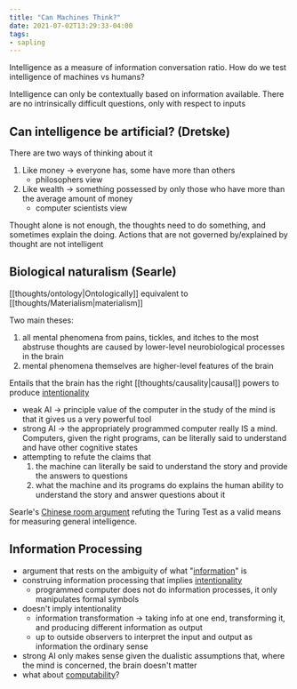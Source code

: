 ```yaml
---
title: "Can Machines Think?"
date: 2021-07-02T13:29:33-04:00
tags:
- sapling
---
```


Intelligence as a measure of information conversation ratio. How do we test intelligence of machines vs humans?

Intelligence can only be contextually based on information available. There are no intrinsically difficult questions, only with respect to inputs

## Can intelligence be artificial? (Dretske)
There are two ways of thinking about it
1. Like money → everyone has, some have more than others
	-   philosophers view
2. Like wealth → something possessed by only those who have more than the average amount of money
	-   computer scientists view

Thought alone is not enough, the thoughts need to do something, and sometimes explain the doing. Actions that are not governed by/explained by thought are not intelligent

## Biological naturalism (Searle)
[[thoughts/ontology|Ontologically]] equivalent to [[thoughts/Materialism|materialism]]

Two main theses:
1.  all mental phenomena from pains, tickles, and itches to the most abstruse thoughts are caused by lower-level neurobiological processes in the brain
2.  mental phenomena themselves are higher-level features of the brain

Entails that the brain has the right [[thoughts/causality|causal]] powers to produce [intentionality](thoughts/intentionality.md)   
-   weak AI → principle value of the computer in the study of the mind is that it gives us a very powerful tool
-   strong AI → the appropriately programmed computer really IS a mind. Computers, given the right programs, can be literally said to understand and have other cognitive states
-   attempting to refute the claims that
    1.  the machine can literally be said to understand the story and provide the answers to questions
    2.  what the machine and its programs do explains the human ability to understand the story and answer questions about it

Searle's [Chinese room argument](thoughts/Chinese%20room%20argument.md) refuting the Turing Test as a valid means for measuring general intelligence.

## Information Processing
-   argument that rests on the ambiguity of what "[information](thoughts/information.md)" is
-   construing information processing that implies [intentionality](thoughts/intentionality.md)
	-   programmed computer does not do information processes, it only manipulates formal symbols
-   doesn't imply intentionality
	-   information transformation → taking info at one end, transforming it, and producing different information as output
	-   up to outside observers to interpret the input and output as information the ordinary sense
-   strong AI only makes sense given the dualistic assumptions that, where the mind is concerned, the brain doesn't matter
- what about [computability](thoughts/computability.md)?

